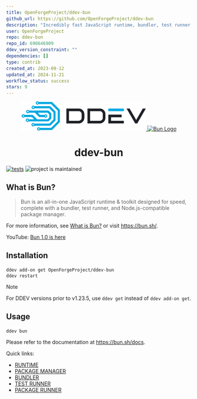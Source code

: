 ```yaml
---
title: OpenForgeProject/ddev-bun
github_url: https://github.com/OpenForgeProject/ddev-bun
description: "Incredibly fast JavaScript runtime, bundler, test runner, and package manager – all in one for DDEV"
user: OpenForgeProject
repo: ddev-bun
repo_id: 690646909
ddev_version_constraint: ""
dependencies: []
type: contrib
created_at: 2023-09-12
updated_at: 2024-11-21
workflow_status: success
stars: 9
---
```


<div align="center">
    <a href="https://ddev.com/">
        <img src="https://raw.githubusercontent.com/ddev/ddev/master/images/ddev-logo.svg" alt="DDEV logo" height="80">
    </a>
    <a href="https://bun.sh">
        <img src="https://user-images.githubusercontent.com/709451/182802334-d9c42afe-f35d-4a7b-86ea-9985f73f20c3.png"
            alt="Bun Logo"
            height="80"
        >
    </a>
    <h1 align="center">ddev-bun</h1>
</div>

[![tests](https://github.com/OpenForgeProject/ddev-bun/actions/workflows/tests.yml/badge.svg)](https://github.com/OpenForgeProject/ddev-bun/actions/workflows/tests.yml)
![project is maintained](https://img.shields.io/maintenance/yes/2024.svg)

## What is Bun?

> Bun is an all-in-one JavaScript runtime & toolkit designed for speed,
> complete with a bundler, test runner, and Node.js-compatible package manager.

For more information,
see [What is Bun?](https://github.com/oven-sh/bun#what-is-bun)
or visit <https://bun.sh/>.

YouTube: [Bun 1.0 is here](https://www.youtube.com/watch?v=BsnCpESUEqM)

## Installation

```shell
ddev add-on get OpenForgeProject/ddev-bun
ddev restart
```

> [!NOTE]
> For DDEV versions prior to v1.23.5, use `ddev get` instead of `ddev add-on get`.

## Usage

```shell
ddev bun
```

Please refer to the documentation at <https://bun.sh/docs>.

Quick links:

- [RUNTIME](https://bun.sh/docs/cli/run)
- [PACKAGE MANAGER](https://bun.sh/docs/cli/install)
- [BUNDLER](https://bun.sh/docs/bundler)
- [TEST RUNNER](https://bun.sh/docs/cli/test)
- [PACKAGE RUNNER](https://bun.sh/docs/cli/bunx)

